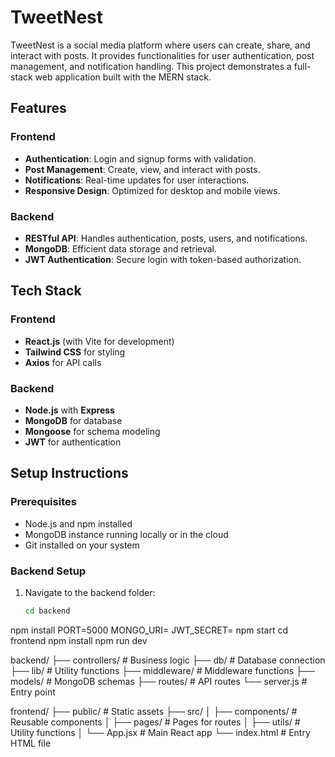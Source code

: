 # TweetNest

TweetNest is a social media platform where users can create, share, and interact with posts. It provides functionalities for user authentication, post management, and notification handling. This project demonstrates a full-stack web application built with the MERN stack.

## Features

### Frontend
- **Authentication**: Login and signup forms with validation.
- **Post Management**: Create, view, and interact with posts.
- **Notifications**: Real-time updates for user interactions.
- **Responsive Design**: Optimized for desktop and mobile views.

### Backend
- **RESTful API**: Handles authentication, posts, users, and notifications.
- **MongoDB**: Efficient data storage and retrieval.
- **JWT Authentication**: Secure login with token-based authorization.

## Tech Stack

### Frontend
- **React.js** (with Vite for development)
- **Tailwind CSS** for styling
- **Axios** for API calls

### Backend
- **Node.js** with **Express**
- **MongoDB** for database
- **Mongoose** for schema modeling
- **JWT** for authentication

## Setup Instructions

### Prerequisites
- Node.js and npm installed
- MongoDB instance running locally or in the cloud
- Git installed on your system

### Backend Setup
1. Navigate to the backend folder:
   ```bash
   cd backend
npm install
PORT=5000
MONGO_URI=<your-mongodb-uri>
JWT_SECRET=<your-secret-key>
npm start
cd frontend
npm install
npm run dev


backend/
├── controllers/         # Business logic
├── db/                  # Database connection
├── lib/                 # Utility functions
├── middleware/          # Middleware functions
├── models/              # MongoDB schemas
├── routes/              # API routes
└── server.js            # Entry point

frontend/
├── public/              # Static assets
├── src/
│   ├── components/      # Reusable components
│   ├── pages/           # Pages for routes
│   ├── utils/           # Utility functions
│   └── App.jsx          # Main React app
└── index.html           # Entry HTML file

